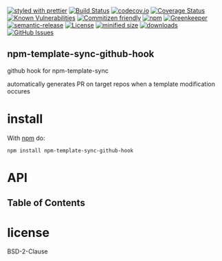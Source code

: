 [![styled with prettier](https://img.shields.io/badge/styled_with-prettier-ff69b4.svg)](https://github.com/prettier/prettier)
[![Build Status](https://secure.travis-ci.org/arlac77/npm-template-sync-github-hook.png)](http://travis-ci.org/arlac77/npm-template-sync-github-hook)
[![codecov.io](http://codecov.io/github/arlac77/npm-template-sync-github-hook/coverage.svg?branch=master)](http://codecov.io/github/arlac77/npm-template-sync-github-hook?branch=master)
[![Coverage Status](https://coveralls.io/repos/arlac77/npm-template-sync-github-hook/badge.svg)](https://coveralls.io/r/arlac77/npm-template-sync-github-hook)
[![Known Vulnerabilities](https://snyk.io/test/github/arlac77/npm-template-sync-github-hook/badge.svg)](https://snyk.io/test/github/arlac77/npm-template-sync-github-hook)
[![Commitizen friendly](https://img.shields.io/badge/commitizen-friendly-brightgreen.svg)](http://commitizen.github.io/cz-cli/)
[![npm](https://img.shields.io/npm/v/npm-template-sync-github-hook.svg)](https://www.npmjs.com/package/npm-template-sync-github-hook)
[![Greenkeeper](https://badges.greenkeeper.io/arlac77/npm-template-sync-github-hook.svg)](https://greenkeeper.io/)
[![semantic-release](https://img.shields.io/badge/%20%20%F0%9F%93%A6%F0%9F%9A%80-semantic--release-e10079.svg)](https://github.com/arlac77/npm-template-sync-github-hook)
[![License](https://img.shields.io/badge/License-BSD%203--Clause-blue.svg)](https://opensource.org/licenses/BSD-3-Clause)
[![minified size](https://badgen.net/bundlephobia/min/npm-template-sync-github-hook)](https://bundlephobia.com/result?p=npm-template-sync-github-hook)
[![downloads](http://img.shields.io/npm/dm/npm-template-sync-github-hook.svg?style=flat-square)](https://npmjs.org/package/npm-template-sync-github-hook)
[![GitHub Issues](https://img.shields.io/github/issues/arlac77/npm-template-sync-github-hook.svg?style=flat-square)](https://github.com/arlac77/npm-template-sync-github-hook/issues)

## npm-template-sync-github-hook

github hook for npm-template-sync

automatically generates PR on target repos when a template modification occures

# install

With [npm](http://npmjs.org) do:

```shell
npm install npm-template-sync-github-hook
```

# API

<!-- Generated by documentation.js. Update this documentation by updating the source code. -->

## Table of Contents

# license

BSD-2-Clause
